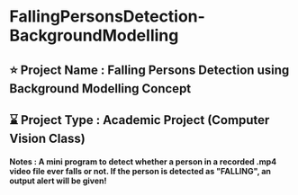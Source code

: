 # FallingPersonsDetection-BackgroundModelling

## ⭐ Project Name : Falling Persons Detection using Background Modelling Concept
## ⌛ Project Type : Academic Project (Computer Vision Class)
#### Notes : A mini program to detect whether a person in a recorded .mp4 video file ever falls or not. If the person is detected as "FALLING", an output alert will be given!
